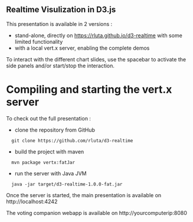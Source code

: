 ## Realtime Visulization in D3.js
 
This presentation is available in 2 versions :

  * stand-alone, directly on https://rluta.github.io/d3-realtime with some limited functionality
  * with a local vert.x server, enabling the complete demos
  
To interact with the different chart slides, use the spacebar to activate the side panels 
and/or start/stop the interaction.

# Compiling and starting the vert.x server

To check out the full presentation : 

  * clone the repository from GitHub

```  
  git clone https://github.com/rluta/d3-realtime
```  

  * build the project with maven

```  
  mvn package vertx:fatJar
```

  * run the server with Java JVM

```  
  java -jar target/d3-realtime-1.0.0-fat.jar
```  

Once the server is started, the main presentation is available on http://localhost:4242

The voting companion webapp is available on http://yourcomputerip:8080
